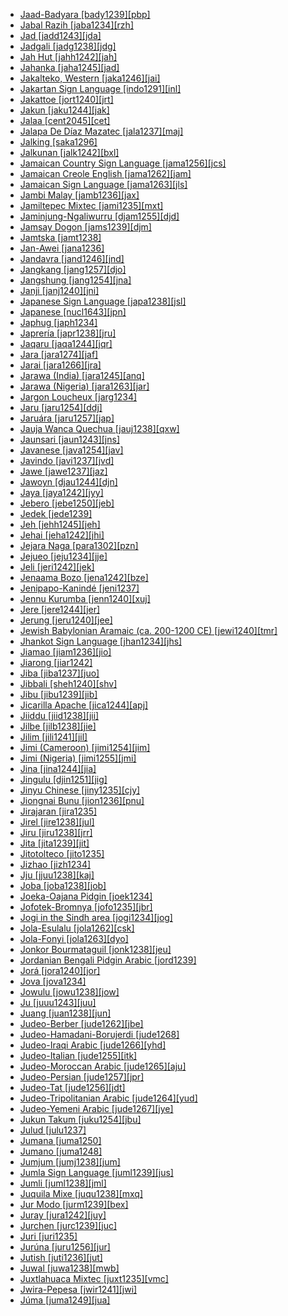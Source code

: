 - [Jaad-Badyara [bady1239][pbp]](tree/atla1278/nort3146/jaad1234/bady1239/md.ini)
- [Jabal Razih [jaba1234][rzh]](tree/afro1255/semi1276/west2786/cent2236/sayh1236/mode1270/jaba1234/md.ini)
- [Jad [jadd1243][jda]](tree/sino1245/bodi1256/bodi1257/oldm1245/tibe1276/late1253/laha1255/spit1239/jadd1243/md.ini)
- [Jadgali [jadg1238][jdg]](tree/indo1319/clas1257/indo1320/indo1321/midd1375/cont1248/indo1324/sind1278/sind1279/lasi1244/jadg1238/md.ini)
- [Jah Hut [jahh1242][jah]](tree/aust1305/asli1243/cent1987/jahh1242/md.ini)
- [Jahanka [jaha1245][jad]](tree/mand1469/west2780/mand1431/cent2047/mand1432/mand1433/mand1434/mand1435/west2499/xaso1239/jaha1245/md.ini)
- [Jakalteko, Western [jaka1246][jai]](tree/book1242/jaka1246/md.ini)
- [Jakartan Sign Language [indo1291][inl]](tree/sign1238/deaf1237/lsfi1234/asli1244/mala1548/indo1333/indo1291/md.ini)
- [Jakattoe [jort1240][jrt]](tree/afro1255/chad1250/west2785/west2714/west2799/west2717/kofy1243/kofy1244/jort1240/md.ini)
- [Jakun [jaku1244][jak]](tree/aust1307/mala1545/mala1536/nort3170/mala1538/nucl1806/sing1270/jaku1244/md.ini)
- [Jalaa [cent2045][cet]](tree/cent2045/md.ini)
- [Jalapa De Díaz Mazatec [jala1237][maj]](tree/otom1299/east2557/popo1292/popo1293/maza1295/vall1259/jala1237/md.ini)
- [Jalking [saka1296]](tree/afro1255/chad1250/east2632/east2633/bara1406/saka1296/md.ini)
- [Jalkunan [jalk1242][bxl]](tree/mand1469/west2780/mand1431/cent2047/mand1432/jogo1241/jeri1241/jalk1242/md.ini)
- [Jamaican Country Sign Language [jama1256][jcs]](tree/sign1238/vill1244/jama1256/md.ini)
- [Jamaican Creole English [jama1262][jam]](tree/indo1319/clas1257/germ1287/nort3152/west2793/nort3175/angl1264/angl1265/late1254/merc1242/macr1271/guin1259/cari1284/west2854/jama1264/jama1262/md.ini)
- [Jamaican Sign Language [jama1263][jls]](tree/sign1238/deaf1237/lsfi1234/asli1244/amer1258/jama1263/md.ini)
- [Jambi Malay [jamb1236][jax]](tree/aust1307/mala1545/mala1536/nort3170/mala1538/nucl1806/nort3388/jamb1236/md.ini)
- [Jamiltepec Mixtec [jami1235][mxt]](tree/otom1299/east2557/amuz1253/mixt1422/mixt1423/mixt1427/coas1316/east2746/jami1235/md.ini)
- [Jaminjung-Ngaliwurru [djam1255][djd]](tree/mirn1241/djam1254/djam1255/md.ini)
- [Jamsay Dogon [jams1239][djm]](tree/dogo1299/plai1257/jams1239/md.ini)
- [Jamtska [jamt1238]](tree/indo1319/clas1257/germ1287/nort3152/nort3160/nort3266/narr1283/jamt1238/md.ini)
- [Jan-Awei [jana1236]](tree/atla1278/volt1241/benu1247/juku1257/cent2241/juku1258/juku1259/koro1322/jana1236/md.ini)
- [Jandavra [jand1246][jnd]](tree/indo1319/clas1257/indo1320/indo1321/midd1375/cont1248/midl1245/apab1234/guja1255/raja1256/bagr1245/jand1246/md.ini)
- [Jangkang [jang1257][djo]](tree/aust1307/mala1545/land1261/bida1239/sout2922/jang1257/md.ini)
- [Jangshung [jang1254][jna]](tree/sino1245/bodi1256/tibe1275/west2868/kinn1250/theb1237/jang1254/md.ini)
- [Janji [janj1240][jni]](tree/atla1278/volt1241/benu1247/kain1275/cent2242/basa1288/east2404/josa1234/nort3210/nort3215/janj1240/md.ini)
- [Japanese Sign Language [japa1238][jsl]](tree/sign1238/deaf1237/jsli1234/japa1238/md.ini)
- [Japanese [nucl1643][jpn]](tree/japo1237/japa1256/japa1258/nucl1643/md.ini)
- [Japhug [japh1234]](tree/sino1245/burm1265/naqi1236/qian1263/rgya1241/core1262/jiar1240/japh1234/md.ini)
- [Japrería [japr1238][jru]](tree/cari1283/yukp1242/yukp1243/japr1238/md.ini)
- [Jaqaru [jaqa1244][jqr]](tree/ayma1253/tupe1234/jaqa1244/md.ini)
- [Jara [jara1274][jaf]](tree/afro1255/chad1250/bium1280/sout3145/bium1275/west2707/jara1274/md.ini)
- [Jarai [jara1266][jra]](tree/aust1307/mala1545/mala1536/nort3170/cham1327/cham1330/high1280/rade1241/jara1266/md.ini)
- [Jarawa (India) [jara1245][anq]](tree/jara1244/jara1245/md.ini)
- [Jarawa (Nigeria) [jara1263][jar]](tree/atla1278/volt1241/benu1247/bant1294/sout3152/narr1281/mbam1254/jara1262/nige1254/jara1275/jara1263/md.ini)
- [Jargon Loucheux [jarg1234]](tree/pidg1258/fren1279/slav1256/jarg1234/md.ini)
- [Jaru [jaru1254][ddj]](tree/pama1250/dese1234/ngum1251/ngum1256/jaru1256/jaru1254/md.ini)
- [Jaruára [jaru1257][jap]](tree/book1242/jaru1257/md.ini)
- [Jauja Wanca Quechua [jauj1238][qxw]](tree/quec1387/quec1386/cent2141/jauj1237/jauj1238/md.ini)
- [Jaunsari [jaun1243][jns]](tree/indo1319/clas1257/indo1320/indo1321/midd1375/dard1244/hima1250/jaun1243/md.ini)
- [Javanese [java1254][jav]](tree/aust1307/mala1545/java1253/mode1251/java1254/md.ini)
- [Javindo [javi1237][jvd]](tree/indo1319/clas1257/germ1287/nort3152/west2793/macr1270/midd1347/mode1257/glob1241/javi1237/md.ini)
- [Jawe [jawe1237][jaz]](tree/aust1307/mala1545/east2712/ocea1241/sout3173/newc1243/main1286/nort3325/nort3211/jawe1237/md.ini)
- [Jawoyn [djau1244][djn]](tree/gunw1250/west2432/djau1244/md.ini)
- [Jaya [jaya1242][jyy]](tree/cent2225/sara1341/sbbo1237/nucl1719/sara1349/bagi1248/moro1296/jaya1242/md.ini)
- [Jebero [jebe1250][jeb]](tree/cahu1265/jebe1250/md.ini)
- [Jedek [jede1239]](tree/aust1305/asli1243/cent1987/nort2682/mani1290/menr1235/jede1239/md.ini)
- [Jeh [jehh1245][jeh]](tree/aust1305/bahn1264/nort3150/jehh1244/jehh1246/jehh1245/md.ini)
- [Jehai [jeha1242][jhi]](tree/aust1305/asli1243/cent1987/nort2682/mani1290/menr1235/jeha1242/md.ini)
- [Jejara Naga [para1302][pzn]](tree/sino1245/kuki1245/anga1312/aoic1235/yimc1239/para1302/md.ini)
- [Jejueo [jeju1234][jje]](tree/kore1284/jeju1234/md.ini)
- [Jeli [jeri1242][jek]](tree/mand1469/west2780/mand1431/cent2047/mand1432/jogo1241/jeri1241/jeri1242/md.ini)
- [Jenaama Bozo [jena1242][bze]](tree/mand1469/west2780/samo1308/soni1257/bozo1252/nucl1444/jena1242/md.ini)
- [Jenipapo-Kanindé [jeni1237]](tree/uncl1493/jeni1237/md.ini)
- [Jennu Kurumba [jenn1240][xuj]](tree/drav1251/sout3133/sout3138/tami1291/bada1263/kann1259/jenn1240/md.ini)
- [Jere [jere1244][jer]](tree/atla1278/volt1241/benu1247/kain1275/cent2242/basa1288/east2404/josa1234/nort3210/nort3215/boze1240/jere1244/md.ini)
- [Jerung [jeru1240][jee]](tree/sino1245/hima1249/maha1306/kira1253/west2424/chau1260/jeru1240/md.ini)
- [Jewish Babylonian Aramaic (ca. 200-1200 CE) [jewi1240][tmr]](tree/afro1255/semi1276/west2786/cent2236/nort3165/aram1259/impe1236/midd1367/east2680/cent2217/nort3241/jewi1240/md.ini)
- [Jhankot Sign Language [jhan1234][jhs]](tree/sign1238/vill1244/jhan1234/md.ini)
- [Jiamao [jiam1236][jio]](tree/taik1256/hlai1238/jiam1236/md.ini)
- [Jiarong [jiar1242]](tree/book1242/jiar1242/md.ini)
- [Jiba [jiba1237][juo]](tree/atla1278/volt1241/benu1247/juku1257/cent2241/juku1258/juku1259/koro1322/kona1244/jiba1237/md.ini)
- [Jibbali [sheh1240][shv]](tree/afro1255/semi1276/west2786/mode1252/east2766/sheh1240/md.ini)
- [Jibu [jibu1239][jib]](tree/atla1278/volt1241/benu1247/juku1257/cent2241/juku1258/juku1259/jibu1240/jibu1241/jibu1239/md.ini)
- [Jicarilla Apache [jica1244][apj]](tree/atha1245/atha1246/atha1247/apac1239/sout3151/east2723/jica1244/md.ini)
- [Jiiddu [jiid1238][jii]](tree/afro1255/cush1243/east2699/lowl1267/sout3055/main1283/omot1245/east2653/bais1247/jiid1238/md.ini)
- [Jilbe [jilb1238][jie]](tree/afro1255/chad1250/bium1280/unun9878/jilb1238/md.ini)
- [Jilim [jili1241][jil]](tree/nucl1709/mada1298/raic1241/mind1258/uppe1484/jili1241/md.ini)
- [Jimi (Cameroon) [jimi1254][jim]](tree/afro1255/chad1250/bium1280/sout3145/bium1271/gude1247/gude1248/jimi1254/md.ini)
- [Jimi (Nigeria) [jimi1255][jmi]](tree/afro1255/chad1250/west2785/west2790/west2800/sout3161/guru1272/jimi1255/md.ini)
- [Jina [jina1244][jia]](tree/afro1255/chad1250/bium1280/nort3156/koto1267/jina1243/jina1244/md.ini)
- [Jingulu [djin1251][jig]](tree/mirn1241/djin1251/md.ini)
- [Jinyu Chinese [jiny1235][cjy]](tree/sino1245/sini1245/clas1255/midd1354/nort3155/jiny1235/md.ini)
- [Jiongnai Bunu [jion1236][pnu]](tree/hmon1336/hmon1337/nucl1714/jion1235/jion1236/md.ini)
- [Jirajaran [jira1235]](tree/jira1235/md.ini)
- [Jirel [jire1238][jul]](tree/sino1245/bodi1256/bodi1257/oldm1245/tibe1276/late1253/cent2346/sout3216/sher1254/jire1238/md.ini)
- [Jiru [jiru1238][jrr]](tree/atla1278/volt1241/benu1247/juku1257/cent2241/juku1258/wurb1240/wurb1239/jiru1238/md.ini)
- [Jita [jita1239][jit]](tree/atla1278/volt1241/benu1247/bant1294/sout3152/narr1281/east2731/nort3203/grea1289/east2750/sugu1245/jita1239/md.ini)
- [Jitotolteco [jito1235]](tree/mixe1284/zoqu1261/chia1261/jito1235/md.ini)
- [Jizhao [jizh1234]](tree/taik1256/kamt1241/daic1238/beic1239/jizh1234/md.ini)
- [Jju [jjuu1238][kaj]](tree/atla1278/volt1241/benu1247/benu1248/benu1249/sout3163/nucl1795/kata1275/jjuu1238/md.ini)
- [Joba [joba1238][job]](tree/atla1278/volt1241/benu1247/bant1294/sout3152/narr1281/east2731/nort3203/grea1289/west2842/kivu1239/fore1272/fuli1241/fuli1242/joba1238/md.ini)
- [Joeka-Oajana Pidgin [joek1234]](tree/pidg1258/gali1266/joek1234/md.ini)
- [Jofotek-Bromnya [jofo1235][jbr]](tree/toro1256/tora1268/coas1312/jofo1235/md.ini)
- [Jogi in the Sindh area [jogi1234][jog]](tree/book1242/pend1244/jogi1234/md.ini)
- [Jola-Esulalu [jola1262][csk]](tree/atla1278/nort3146/cent2230/bakk1238/jool1234/jola1264/fhjo1234/jola1262/md.ini)
- [Jola-Fonyi [jola1263][dyo]](tree/atla1278/nort3146/cent2230/bakk1238/jool1234/jola1264/jola1263/md.ini)
- [Jonkor Bourmataguil [jonk1238][jeu]](tree/afro1255/chad1250/east2632/east2633/east2709/dang1275/dang1276/unun9877/jonk1238/md.ini)
- [Jordanian Bengali Pidgin Arabic [jord1239]](tree/pidg1258/arab1397/jord1239/md.ini)
- [Jorá [jora1240][jor]](tree/tupi1275/mawe1252/awet1245/tupi1276/sout3271/tupi1278/wara1305/siri1279/jora1240/md.ini)
- [Jova [jova1234]](tree/utoa1244/sout3136/unun9947/jova1234/md.ini)
- [Jowulu [jowu1238][jow]](tree/mand1469/west2780/samo1308/duun1243/duun1244/jowu1238/md.ini)
- [Ju [juuu1243][juu]](tree/afro1255/chad1250/west2785/west2790/west2800/sout3161/guru1272/tala1296/juuu1243/md.ini)
- [Juang [juan1238][jun]](tree/aust1305/mund1335/juan1238/md.ini)
- [Judeo-Berber [jude1262][jbe]](tree/book1242/jude1262/md.ini)
- [Judeo-Hamadani-Borujerdi [jude1268]](tree/indo1319/clas1257/indo1320/iran1269/cent2317/cent2318/nort3177/cent2264/nucl1790/jude1268/md.ini)
- [Judeo-Iraqi Arabic [jude1266][yhd]](tree/afro1255/semi1276/west2786/cent2236/arab1394/arab1395/east2729/qelt1235/jude1266/md.ini)
- [Judeo-Italian [jude1255][itk]](tree/indo1319/clas1257/ital1284/lati1262/lati1263/impe1234/roma1334/ital1285/west2813/shif1234/nort3208/gall1279/jude1255/md.ini)
- [Judeo-Moroccan Arabic [jude1265][aju]](tree/afro1255/semi1276/west2786/cent2236/arab1394/arab1395/nort3191/jude1265/md.ini)
- [Judeo-Persian [jude1257][jpr]](tree/indo1319/clas1257/indo1320/iran1269/sout3157/midd1352/mode1259/fars1254/fars1255/jude1257/md.ini)
- [Judeo-Tat [jude1256][jdt]](tree/indo1319/clas1257/indo1320/iran1269/sout3157/midd1352/mode1259/fars1254/cauc1242/jude1256/md.ini)
- [Judeo-Tripolitanian Arabic [jude1264][yud]](tree/afro1255/semi1276/west2786/cent2236/arab1394/arab1395/nort3191/jude1264/md.ini)
- [Judeo-Yemeni Arabic [jude1267][jye]](tree/afro1255/semi1276/west2786/cent2236/arab1394/arab1395/arab1393/jude1277/jude1267/md.ini)
- [Jukun Takum [juku1254][jbu]](tree/atla1278/volt1241/benu1247/juku1257/cent2241/juku1258/juku1259/jibu1240/jibu1241/juku1254/md.ini)
- [Julud [julu1237]](tree/katl1246/katl1236/julu1237/md.ini)
- [Jumana [juma1250]](tree/araw1281/japu1236/icaa1241/japu1237/juma1250/md.ini)
- [Jumano [juma1248]](tree/unat1236/juma1248/md.ini)
- [Jumjum [jumj1238][jum]](tree/nilo1247/west2493/buru1328/maba1272/jumj1238/md.ini)
- [Jumla Sign Language [juml1239][jus]](tree/sign1238/vill1244/juml1239/md.ini)
- [Jumli [juml1238][jml]](tree/indo1319/clas1257/indo1320/indo1321/midd1375/cont1248/midl1245/indo1310/east1436/juml1238/md.ini)
- [Juquila Mixe [juqu1238][mxq]](tree/mixe1284/mixe1286/oaxa1241/lowl1268/lowl1269/midl1241/juqu1238/md.ini)
- [Jur Modo [jurm1239][bex]](tree/cent2225/sara1341/moro1282/moro1293/lori1239/jurm1239/md.ini)
- [Juray [jura1242][juy]](tree/aust1305/mund1335/sora1255/sora1256/jura1242/md.ini)
- [Jurchen [jurc1239][juc]](tree/tung1282/manc1250/jurc1239/md.ini)
- [Juri [juri1235]](tree/ticu1244/juri1235/md.ini)
- [Jurúna [juru1256][jur]](tree/tupi1275/yuru1262/juru1256/md.ini)
- [Jutish [juti1236][jut]](tree/indo1319/clas1257/germ1287/nort3152/nort3160/sout3248/juti1236/md.ini)
- [Juwal [juwa1238][mwb]](tree/nucl1708/mari1433/mand1470/juwa1238/md.ini)
- [Juxtlahuaca Mixtec [juxt1235][vmc]](tree/otom1299/east2557/amuz1253/mixt1422/mixt1423/mixt1427/sout3179/juxt1235/md.ini)
- [Jwira-Pepesa [jwir1241][jwi]](tree/atla1278/volt1241/kwav1236/nyoa1234/poto1254/tano1248/cent2262/biaa1238/sout2779/jwir1243/jwir1241/md.ini)
- [Júma [juma1249][jua]](tree/tupi1275/mawe1252/awet1245/tupi1276/tupi1280/kawa1292/juma1249/md.ini)
